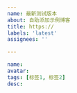 ```yaml
---
name: 最新测试版本
about: 自助添加示例博客
title: https://
labels: 'latest'
assignees: ''

---
```

```yaml
name:
avatar:
tags: [标签1, 标签2]
desc:
```
